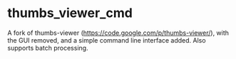 thumbs_viewer_cmd
=================

A fork of thumbs-viewer (https://code.google.com/p/thumbs-viewer/), with the GUI removed, and a simple command line interface added. Also supports batch processing.
